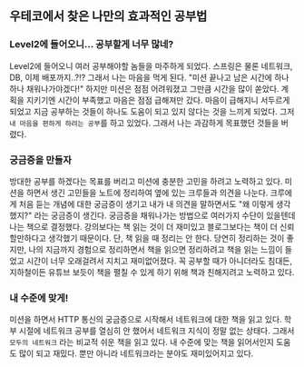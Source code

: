 ## 우테코에서 찾은 나만의 효과적인 공부법

### Level2에 들어오니... 공부할게 너무 많네?
Level2에 들어오니 여러 공부해야할 놈들을 마주하게 되었다.
스프링은 물론 네트워크, DB, 이제 배포까지..?!?
그래서 나는 마음을 먹게 된다. "미션 끝나고 남은 시간에 하나 하나 채워나가야겠다!"
하지만 미션은 점점 어려워졌고 그만큼 시간을 많이 쏟았다. 계획을 지키기엔 시간이 부족했고 마음은 점점 급해져만 갔다.
마음이 급해지니 서두르게 되었고 지금 공부하는 것들이 하나도 도움이 되고 있지 않다는 것을 느끼게 되었다.
그저 `내 마음을 편하게 하려는 공부`를 하고 있었다. 그래서 나는 과감하게 목표했던 것들을 버렸다.

### 궁금증을 만들자
방대한 공부를 하겠다는 목표를 버리고 미션에 충분한 고민을 하려고 노력하고 있다.
미션을 하면서 생긴 고민들을 노트에 정리하여 옆에 있는 크루들과 의견을 나눈다.
크루에게 처음 듣는 개념에 대한 궁금증이 생기고 내가 내 의견을 말하면서도 "왜 이렇게 생각했지?" 라는 궁금증이 생긴다.
궁금증을 채워나가는 방법으로 여러가지 수단이 있을텐데 나는 책으로 결정했다.
강의보다는 책 읽는 것이 더 재미있고 블로그보다는 책이 더 신뢰할만하다고 생각했기 때문이다.
단, 책 읽을 때 정리는 안 한다. 당연히 정리하는 것이 좋지만, 나의 지금까지 경험으로 정리하면서 책을 읽으면 정리하려고 책을 읽는 느낌이 들었고 시간이 너무 오래걸려서 지치고 재미없어졌다.
꼭 공부할 때가 아니더라도 침대든, 지하철이든 유튜브 보듯이 책을 펼칠 수 있게 하기 위해 책과 친해지려고 노력하고 있다. 

### 내 수준에 맞게!
미션을 하면서 HTTP 통신의 궁금증으로 시작해서 네트워크에 대한 책을 읽고 있다.
학부 시절에 네트워크 공부를 열심히 안 했어서 네트워크 지식이 정말 없는 상태다.
그래서 `모두의 네트워크` 라는 비교적 쉬운 책을 읽고 있다. 내 수준에 맞는 책을 읽어서인지 도움도 많이 되고 재밌다.
뿐만 아니라 네트워크라는 분야도 재미있어지고 있다.
